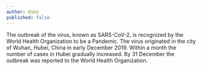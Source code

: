```yaml
---
author: dimz
published: false
---
```


The outbreak of the virus, known as SARS-CoV-2, is recognized by the World Health Organization to be a Pandemic. The virus originated in the city of Wuhan, Hubei, China in early December 2019. Within a month the number of cases in Hubei gradually increased. By 31 December the outbreak was reported to the World Health Organization.
